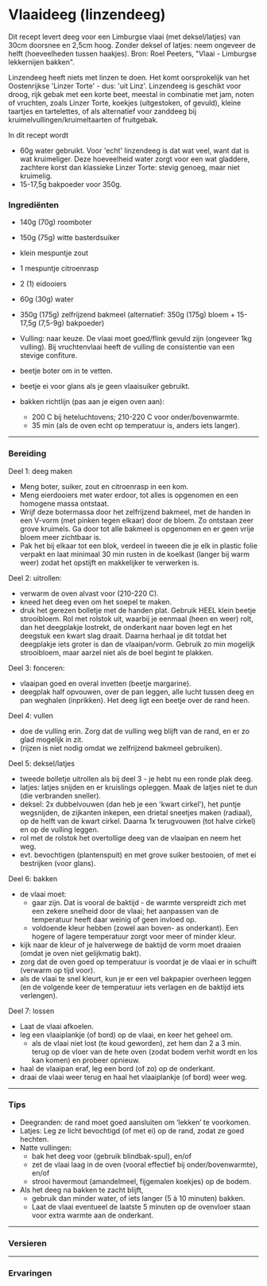 # Vlaaideeg (linzendeeg)

Dit recept levert deeg voor een Limburgse vlaai (met deksel/latjes) van 30cm doorsnee en 2,5cm hoog.
Zonder deksel of latjes: neem ongeveer de helft (hoeveelheden tussen haakjes).
Bron: Roel Peeters, "Vlaai - Limburgse lekkernijen bakken".

Linzendeeg heeft niets met linzen te doen. Het komt oorsprokelijk van het Oostenrijkse 'Linzer Torte' -  dus: 'uit Linz'. Linzendeeg is geschikt voor droog, rijk gebak met een korte beet, meestal in combinatie met jam, noten of vruchten, zoals Linzer Torte, koekjes (uitgestoken, of gevuld), kleine taartjes en tartelettes, of als alternatief voor zanddeeg bij kruimelvullingen/kruimeltaarten of fruitgebak.

In dit recept wordt
- 60g water gebruikt. Voor 'echt' linzendeeg is dat wat veel, want dat is wat kruimeliger. Deze hoeveelheid water zorgt voor een wat gladdere, zachtere korst dan klassieke Linzer Torte: stevig genoeg, maar niet kruimelig.
- 15-17,5g bakpoeder voor 350g.

### Ingrediënten

- 140g (70g) roomboter
- 150g  (75g) witte basterdsuiker
- klein mespuntje zout
- 1 mespuntje citroenrasp

- 2 (1) eidooiers
- 60g (30g) water

- 350g (175g) zelfrijzend bakmeel (alternatief: 350g (175g) bloem + 15-17,5g (7,5-9g) bakpoeder)

- Vulling: naar keuze. De vlaai moet goed/flink gevuld zijn (ongeveer 1kg vulling). Bij vruchtenvlaai heeft de vulling de consistentie van een stevige confiture.

- beetje boter om in te vetten.
- beetje ei voor glans als je geen vlaaisuiker gebruikt.

- bakken richtlijn (pas aan je eigen oven aan):
  - 200 C bij heteluchtovens; 210-220 C voor onder/bovenwarmte.
  - 35 min (als de oven echt op temperatuur is, anders iets langer).

---

### Bereiding

Deel 1: deeg maken
- Meng boter, suiker, zout en citroenrasp in een kom.
- Meng eierdooiers met water erdoor, tot alles is opgenomen en een homogene massa ontstaat.
- Wrijf deze botermassa door het zelfrijzend bakmeel, met de handen in een V-vorm (met pinken tegen elkaar) door de bloem. Zo ontstaan zeer grove kruimels. Ga door tot alle bakmeel is opgenomen en er geen vrije bloem meer zichtbaar is.
- Pak het bij elkaar tot een blok, verdeel in tweeen die je elk in plastic folie verpakt en laat minimaal 30 min rusten in de koelkast (langer bij warm weer) zodat het opstijft en makkelijker te verwerken is.

Deel 2: uitrollen:
- verwarm de oven alvast voor (210-220 C).
- kneed het deeg even om het soepel te maken.
- druk het gerezen bolletje met de handen plat. Gebruik HEEL klein beetje strooibloem. Rol met rolstok uit, waarbij je eenmaal (heen en weer) rolt, dan het deegplakje lostrekt, de onderkant naar boven legt en het deegstuk een kwart slag draait. Daarna herhaal je dit totdat het deegplakje iets groter is dan de vlaaipan/vorm. Gebruik zo min mogelijk strooibloem, maar aarzel niet als de boel begint te plakken.

Deel 3: fonceren:
- vlaaipan goed en overal invetten (beetje margarine).
- deegplak half opvouwen, over de pan leggen, alle lucht tussen deeg en pan weghalen (inprikken). Het deeg ligt een beetje over de rand heen.

Deel 4: vullen
- doe de vulling erin. Zorg dat de vulling weg blijft van de rand, en er zo glad mogelijk in zit.
- (rijzen is niet nodig omdat we zelfrijzend bakmeel gebruiken).

Deel 5: deksel/latjes
- tweede bolletje uitrollen als bij deel 3 - je hebt nu een ronde plak deeg.
- latjes: latjes snijden en er kruislings opleggen. Maak de latjes niet te dun (die verbranden sneller).
- deksel: 2x dubbelvouwen (dan heb je een 'kwart cirkel'), het puntje wegsnijden, de zijkanten inkepen, een drietal sneetjes maken (radiaal), op de helft van de kwart cirkel. Daarna 1x terugvouwen (tot halve cirkel) en op de vulling leggen.
- rol met de rolstok het overtollige deeg van de vlaaipan en neem het weg.
- evt. bevochtigen (plantenspuit) en met grove suiker bestooien, of met ei bestrijken (voor glans).

Deel 6: bakken
- de vlaai moet:
  - gaar zijn. Dat is vooral de baktijd - de warmte verspreidt zich met een zekere snelheid door de vlaai; het aanpassen van de temperatuur heeft daar weinig of geen invloed op. 
  - voldoende kleur hebben (zowel aan boven- as onderkant). Een hogere of lagere temperatuur zorgt voor meer of minder kleur.
- kijk naar de kleur of je halverwege de baktijd de vorm moet draaien (omdat je oven niet gelijkmatig bakt).
- zorg dat de oven goed op temperatuur is voordat je de vlaai er in schuift (verwarm op tijd voor).
- als de vlaai te snel kleurt, kun je er een vel bakpapier overheen leggen (en de volgende keer de temperatuur iets verlagen en de baktijd iets verlengen).

Deel 7: lossen
- Laat de vlaai afkoelen.
- leg een vlaaiplankje (of bord) op de vlaai, en keer het geheel om.
  - als de vlaai niet lost (te koud geworden), zet hem dan 2 a 3 min. terug op de vloer van de hete oven (zodat bodem verhit wordt en los kan komen) en probeer opnieuw.
- haal de vlaaipan eraf, leg een bord (of zo) op de onderkant.
- draai de vlaai weer terug en haal het vlaaiplankje (of bord) weer weg.

---

### Tips

- Deegranden: de rand moet goed aansluiten om ‘lekken’ te voorkomen.
- Latjes: Leg ze licht bevochtigd (of met ei) op de rand, zodat ze goed hechten.
- Natte vullingen: 
  - bak het deeg voor (gebruik blindbak-spul), en/of
  - zet de vlaai laag in de oven (vooral effectief bij onder/bovenwarmte), en/of
  - strooi havermout (amandelmeel, fijgemalen koekjes) op de bodem.
- Als het deeg na bakken te zacht blijft, 
  - gebruik dan minder water, of iets langer (5 à 10 minuten) bakken.
  - Laat de vlaai eventueel de laatste 5 minuten op de ovenvloer staan voor extra warmte aan de onderkant.

---

### Versieren



---

### Ervaringen

